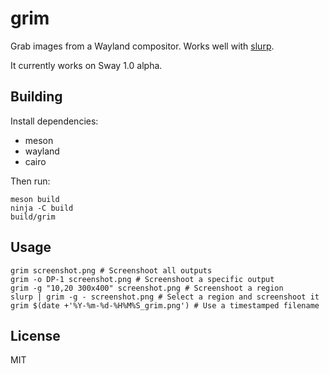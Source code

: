 # grim

Grab images from a Wayland compositor. Works well with
[slurp](https://github.com/emersion/slurp).

It currently works on Sway 1.0 alpha.

## Building

Install dependencies:
* meson
* wayland
* cairo

Then run:

```shell
meson build
ninja -C build
build/grim
```

## Usage

```shell
grim screenshot.png # Screenshoot all outputs
grim -o DP-1 screenshot.png # Screenshoot a specific output
grim -g "10,20 300x400" screenshot.png # Screenshoot a region
slurp | grim -g - screenshot.png # Select a region and screenshoot it
grim $(date +'%Y-%m-%d-%H%M%S_grim.png') # Use a timestamped filename
```

## License

MIT
